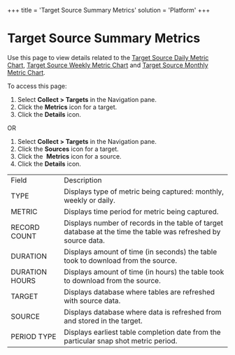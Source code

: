 +++
title = 'Target Source Summary Metrics'
solution = 'Platform'
+++

# Target Source Summary Metrics

<div class="use">

Use this page to view details related to the [Target Source Daily Metric
Chart](Target_Source_Daily_Metric_Chart.htm), [Target Source Weekly
Metric Chart](Target_Source_Weekly_Metric_Chart.htm) and [Target Source
Monthly Metric Chart](Target_Source_Monthly_Metric_Chart.htm).

</div>

To access this page:

1.  Select <span style="font-weight: bold;">Collect \> Targets</span> in
    the Navigation pane.
2.  Click the <span style="font-weight: bold;">Metrics</span> icon for a
    target.
3.  Click the <span style="font-weight: bold;">Details</span> icon.

OR

1.  Select <span style="font-weight: bold;">Collect \> Targets</span> in
    the Navigation pane.
2.  Click the <span style="font-weight: bold;">Sources</span> icon for a
    target.
3.  Click the  <span style="font-weight: bold;">Metrics</span> icon for
    a source.
4.  Click the <span style="font-weight: bold;">Details</span>
icon.

|                |                                                                                                                |
| -------------- | -------------------------------------------------------------------------------------------------------------- |
| Field          | Description                                                                                                    |
| TYPE           | Displays type of metric being captured: monthly, weekly or daily.                                              |
| METRIC         | Displays time period for metric being captured.                                                                |
| RECORD COUNT   | Displays number of records in the table of target database at the time the table was refreshed by source data. |
| DURATION       | Displays amount of time (in seconds) the table took to download from the source.                               |
| DURATION HOURS | Displays amount of time (in hours) the table took to download from the source.                                 |
| TARGET         | Displays database where tables are refreshed with source data.                                                 |
| SOURCE         | Displays database where data is refreshed from and stored in the target.                                       |
| PERIOD TYPE    | Displays earliest table completion date from the particular snap shot metric period.                           |
